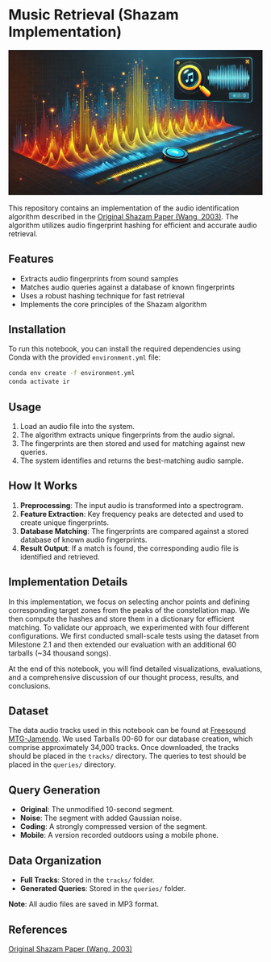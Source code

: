 # Music Retrieval (Shazam Implementation)

![](header.webp)


This repository contains an implementation of the audio identification algorithm described in the [Original Shazam Paper (Wang, 2003)](https://www.ee.columbia.edu/~dpwe/papers/Wang03-shazam.pdf). The algorithm utilizes audio fingerprint hashing for efficient and accurate audio retrieval.

## Features
- Extracts audio fingerprints from sound samples
- Matches audio queries against a database of known fingerprints
- Uses a robust hashing technique for fast retrieval
- Implements the core principles of the Shazam algorithm

## Installation
To run this notebook, you can install the required dependencies using Conda with the provided `environment.yml` file:

```bash
conda env create -f environment.yml
conda activate ir
```

## Usage
1. Load an audio file into the system.
2. The algorithm extracts unique fingerprints from the audio signal.
3. The fingerprints are then stored and used for matching against new queries.
4. The system identifies and returns the best-matching audio sample.

## How It Works
1. **Preprocessing**: The input audio is transformed into a spectrogram.
2. **Feature Extraction**: Key frequency peaks are detected and used to create unique fingerprints.
3. **Database Matching**: The fingerprints are compared against a stored database of known audio fingerprints.
4. **Result Output**: If a match is found, the corresponding audio file is identified and retrieved.

## Implementation Details
In this implementation, we focus on selecting anchor points and defining corresponding target zones from the peaks of the constellation map. We then compute the hashes and store them in a dictionary for efficient matching. To validate our approach, we experimented with four different configurations. We first conducted small-scale tests using the dataset from Milestone 2.1 and then extended our evaluation with an additional 60 tarballs (~34 thousand songs).

At the end of this notebook, you will find detailed visualizations, evaluations, and a comprehensive discussion of our thought process, results, and conclusions.

## Dataset
The data audio tracks used in this notebook can be found at [Freesound MTG-Jamendo](https://cdn.freesound.org/mtg-jamendo/raw_30s/audio-low/). We used Tarballs 00-60 for our database creation, which comprise approximately 34,000 tracks. Once downloaded, the tracks should be placed in the `tracks/` directory. The queries to test should be placed in the `queries/` directory.

## Query Generation

- **Original**: The unmodified 10-second segment.
- **Noise**: The segment with added Gaussian noise.
- **Coding**: A strongly compressed version of the segment.
- **Mobile**: A version recorded outdoors using a mobile phone.

## Data Organization
- **Full Tracks**: Stored in the `tracks/` folder.
- **Generated Queries**: Stored in the `queries/` folder.

**Note**: All audio files are saved in MP3 format.

## References
[Original Shazam Paper (Wang, 2003)](https://www.ee.columbia.edu/~dpwe/papers/Wang03-shazam.pdf)



